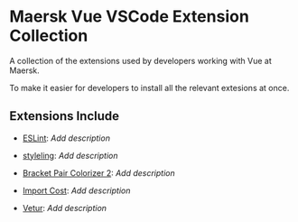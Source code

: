 # Maersk Vue VSCode Extension Collection

A collection of the extensions used by developers working with Vue at Maersk. 

To make it easier for developers to install all the relevant extesions at once. 

## Extensions Include

- [ESLint](https://marketplace.visualstudio.com/items?itemName=dbaeumer.vscode-eslint): *Add description*

- [styleling](https://marketplace.visualstudio.com/items?itemName=stylelint.vscode-stylelint): *Add description*

- [Bracket Pair Colorizer 2](https://marketplace.visualstudio.com/items?itemName=CoenraadS.bracket-pair-colorizer-2): *Add description*

- [Import Cost](https://marketplace.visualstudio.com/items?itemName=wix.vscode-import-cost): *Add description*

- [Vetur](https://marketplace.visualstudio.com/items?itemName=octref.vetur): *Add description*


